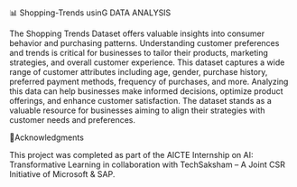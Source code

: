 📊 Shopping-Trends usinG DATA ANALYSIS

The Shopping Trends Dataset offers valuable insights into consumer behavior and purchasing patterns. Understanding customer preferences and trends is critical for businesses to tailor their products, marketing strategies, and overall customer experience.
This dataset captures a wide range of customer attributes including age, gender, purchase history, preferred payment methods, frequency of purchases, and more.
Analyzing this data can help businesses make informed decisions, optimize product offerings, and enhance customer satisfaction. The dataset stands as a valuable resource for businesses aiming to align their strategies with customer needs and preferences.

🔗Acknowledgments

This project was completed as part of the AICTE Internship on AI: Transformative Learning in collaboration with TechSaksham – A Joint CSR Initiative of Microsoft & SAP.
